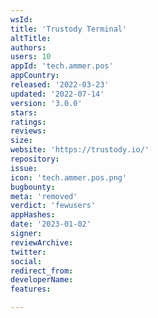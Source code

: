 ```yaml
---
wsId: 
title: 'Trustody Terminal'
altTitle: 
authors: 
users: 10
appId: 'tech.ammer.pos'
appCountry: 
released: '2022-03-23'
updated: '2022-07-14'
version: '3.0.0'
stars: 
ratings: 
reviews: 
size: 
website: 'https://trustody.io/'
repository: 
issue: 
icon: 'tech.ammer.pos.png'
bugbounty: 
meta: 'removed'
verdict: 'fewusers'
appHashes: 
date: '2023-01-02'
signer: 
reviewArchive: 
twitter: 
social: 
redirect_from: 
developerName: 
features: 

---
```


